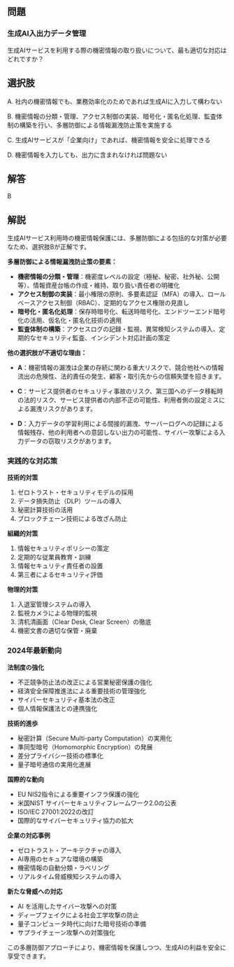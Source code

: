 ## 問題
### 生成AI入出力データ管理
生成AIサービスを利用する際の機密情報の取り扱いについて、最も適切な対応はどれですか？

## 選択肢
A. 社内の機密情報でも、業務効率化のためであれば生成AIに入力して構わない

B. 機密情報の分類・管理、アクセス制御の実装、暗号化・匿名化処理、監査体制の構築を行い、多層防御による情報漏洩防止策を実施する

C. 生成AIサービスが「企業向け」であれば、機密情報を安全に処理できる

D. 機密情報を入力しても、出力に含まれなければ問題ない

## 解答
B

## 解説
生成AIサービス利用時の機密情報保護には、多層防御による包括的な対策が必要なため、選択肢Bが正解です。

**多層防御による情報漏洩防止策の要素：**

- **機密情報の分類・管理**：機密度レベルの設定（極秘、秘密、社外秘、公開等）、情報資産台帳の作成・維持、取り扱い責任者の明確化
- **アクセス制御の実装**：最小権限の原則、多要素認証（MFA）の導入、ロールベースアクセス制御（RBAC）、定期的なアクセス権限の見直し
- **暗号化・匿名化処理**：保存時暗号化、転送時暗号化、エンドツーエンド暗号化の活用、仮名化・匿名化技術の適用
- **監査体制の構築**：アクセスログの記録・監視、異常検知システムの導入、定期的なセキュリティ監査、インシデント対応計画の策定

**他の選択肢が不適切な理由：**

- **A**：機密情報の漏洩は企業の存続に関わる重大リスクで、競合他社への情報流出の危険性、法的責任の発生、顧客・取引先からの信頼失墜を招きます。

- **C**：サービス提供者のセキュリティ事故のリスク、第三国へのデータ移転時の法的リスク、サービス提供者の内部不正の可能性、利用者側の設定ミスによる漏洩リスクがあります。

- **D**：入力データの学習利用による間接的漏洩、サーバーログへの記録による情報残存、他の利用者への意図しない出力の可能性、サイバー攻撃による入力データの窃取リスクがあります。

### 実践的な対応策

**技術的対策**
1. ゼロトラスト・セキュリティモデルの採用
2. データ損失防止（DLP）ツールの導入
3. 秘密計算技術の活用
4. ブロックチェーン技術による改ざん防止

**組織的対策**
1. 情報セキュリティポリシーの策定
2. 定期的な従業員教育・訓練
3. 情報セキュリティ責任者の設置
4. 第三者によるセキュリティ評価

**物理的対策**
1. 入退室管理システムの導入
2. 監視カメラによる物理的監視
3. 清机清画面（Clear Desk, Clear Screen）の徹底
4. 機密文書の適切な保管・廃棄

### 2024年最新動向

**法制度の強化**
- 不正競争防止法の改正による営業秘密保護の強化
- 経済安全保障推進法による重要技術の管理強化
- サイバーセキュリティ基本法の改正
- 個人情報保護法との連携強化

**技術的進歩**
- 秘密計算（Secure Multi-party Computation）の実用化
- 準同型暗号（Homomorphic Encryption）の発展
- 差分プライバシー技術の標準化
- 量子暗号通信の実用化進展

**国際的な動向**
- EU NIS2指令による重要インフラ保護の強化
- 米国NIST サイバーセキュリティフレームワーク2.0の公表
- ISO/IEC 27001:2022の改訂
- 国際的なサイバーセキュリティ協力の拡大

**企業の対応事例**
- ゼロトラスト・アーキテクチャの導入
- AI専用のセキュアな環境の構築
- 機密情報の自動分類・ラベリング
- リアルタイム脅威検知システムの導入

**新たな脅威への対応**
- AI を活用したサイバー攻撃への対策
- ディープフェイクによる社会工学攻撃の防止
- 量子コンピュータ時代に向けた暗号技術の準備
- サプライチェーン攻撃への対策強化

この多層防御アプローチにより、機密情報を保護しつつ、生成AIの利益を安全に享受できます。 
